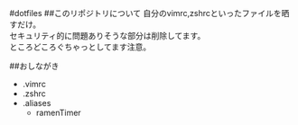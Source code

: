 #dotfiles
##このリポジトリについて
自分のvimrc,zshrcといったファイルを晒すだけ。  
セキュリティ的に問題ありそうな部分は削除してます。  
ところどころぐちゃっとしてます注意。

##おしながき

- .vimrc
- .zshrc
- .aliases
  - ramenTimer
